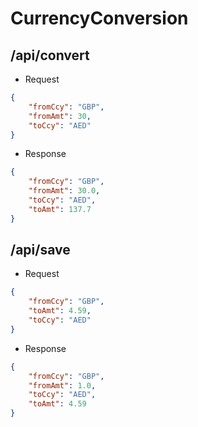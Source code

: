 # CurrencyConversion

## /api/convert
* Request
```JSON
{
	"fromCcy": "GBP",
	"fromAmt": 30,
	"toCcy": "AED"
}
```
* Response
```JSON
{
    "fromCcy": "GBP",
    "fromAmt": 30.0,
    "toCcy": "AED",
    "toAmt": 137.7
}
```


## /api/save
* Request
```JSON
{
	"fromCcy": "GBP",
	"toAmt": 4.59,
	"toCcy": "AED"
}
```
* Response
```JSON
{
    "fromCcy": "GBP",
    "fromAmt": 1.0,
    "toCcy": "AED",
    "toAmt": 4.59
}
```

